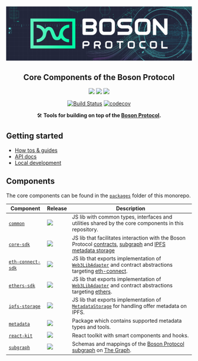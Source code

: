 [![banner](docs/assets/banner.png)](https://bosonprotocol.io)

<h2 align="center">Core Components of the Boson Protocol</h2>

<div align="center">

<a href="">![](https://img.shields.io/badge/license-Apache--2.0-brightgreen?style=flat-square)</a>
<a href="https://discord.com/invite/QSdtKRaap6">![](https://img.shields.io/badge/Chat%20on-Discord-%235766f2?style=flat-square)</a>
<a href="https://twitter.com/BosonProtocol">![](https://img.shields.io/twitter/follow/BosonProtocol?style=social)</a>

<a href="https://github.com/bosonprotocol/core-components/actions/workflows/ci.yaml">[![Build Status](https://github.com/bosonprotocol/core-components/actions/workflows/ci.yaml/badge.svg)](https://github.com/bosonprotocol/core-components/actions/workflows/ci.yaml)</a>
[![codecov](https://codecov.io/gh/bosonprotocol/core-components/branch/main/graph/badge.svg?token=FLAIl8Zov2)](https://codecov.io/gh/bosonprotocol/core-components)

</div align="center">

<div align="center">

🛠️ **Tools for building on top of the [Boson Protocol](https://bosonprotocol.io).**

</div>

## Getting started

- [How tos & guides]()
- [API docs](docs/README.md)
- [Local development](docs/local-development.md)

## Components

The core components can be found in the [`packages`](/packages) folder of this monorepo.

| Component                                                  | Release                                                                           | Description                                                                                                                                                                                                                                |
| ---------------------------------------------------------- | --------------------------------------------------------------------------------- | ------------------------------------------------------------------------------------------------------------------------------------------------------------------------------------------------------------------------------------------ |
| [`common`](/packages/common/README.md)                     | ![](https://img.shields.io/badge/npm-0.0.0-blue?style=flat-square)                | JS lib with common types, interfaces and utilities shared by the core components in this repository.                                                                                                                                       |
| [`core-sdk`](/packages/core-sdk/README.md)                 | ![](https://img.shields.io/badge/npm-0.0.0-blue?style=flat-square)                | JS lib that facilitates interaction with the Boson Protocol [contracts](https://github.com/bosonprotocol/boson-protocol-contracts), [subgraph](/packages/subgraph/README.md) and [IPFS metadata storage](/packages/ipfs-storage/README.md) |
| [`eth-connect-sdk`](/packages/eth-connect-sdk/README.md)   | ![](https://img.shields.io/badge/npm-0.0.0-blue?style=flat-square)                | JS lib that exports implementation of [`Web3LibAdapter`](/packages/eth-connect-sdk/src/eth-connect-adapter.ts) and contract abstractions targeting [eth-connect](https://github.com/decentraland/eth-connect).                             |
| [`ethers-sdk`](/packages/ethers-sdk/src/ethers-adapter.ts) | ![](https://img.shields.io/badge/npm-0.0.0-blue?style=flat-square)                | JS lib that exports implementation of [`Web3LibAdapter`](/packages/ethers-sdk/src/ethers-adapter.ts) and contract abstractions targeting [ethers](https://github.com/ethers-io/ethers.js).                                                 |
| [`ipfs-storage`](/packages/ipfs-storage/README.md)         | ![](https://img.shields.io/badge/npm-0.0.0-blue?style=flat-square)                | JS lib that exports implementation of [`MetadataStorage`](/packages/ipfs-storage/src/ipfs.ts) for handling offer metadata on IPFS.                                                                                                         |
| [`metadata`](/packages/metadata/README.md)                 | ![](https://img.shields.io/badge/npm-0.0.0-blue?style=flat-square)                | Package which contains supported metadata types and tools.                                                                                                                                                                                 |
| [`react-kit`](/packages/react-kit/README.md)               | ![](https://img.shields.io/badge/npm-0.0.0-blue?style=flat-square)                | React toolkit with smart components and hooks.                                                                                                                                                                                             |
| [`subgraph`](/packages/subgraph/README.md)                 | ![](https://img.shields.io/badge/The%20Graph-Hosted-blueviolet?style=flat-square) | Schemas and mappings of the [Boson Protocol subgraph](https://api.thegraph.com/subgraphs/name/bosonprotocol/polygon) on [The Graph](https://thegraph.com/en/).                                                                                                                                          |
